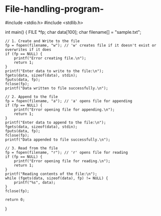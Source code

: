 # File-handling-program-
#include <stdio.h>
#include <stdlib.h>

int main() {
    FILE *fp;
    char data[100];
    char filename[] = "sample.txt";

    // 1. Create and Write to the file
    fp = fopen(filename, "w"); // 'w' creates file if it doesn't exist or overwrites if it does
    if (fp == NULL) {
        printf("Error creating file.\n");
        return 1;
    }
    printf("Enter data to write to the file:\n");
    fgets(data, sizeof(data), stdin);
    fputs(data, fp);
    fclose(fp);
    printf("Data written to file successfully.\n");

    // 2. Append to the file
    fp = fopen(filename, "a"); // 'a' opens file for appending
    if (fp == NULL) {
        printf("Error opening file for appending.\n");
        return 1;
    }
    printf("Enter data to append to the file:\n");
    fgets(data, sizeof(data), stdin);
    fputs(data, fp);
    fclose(fp);
    printf("Data appended to file successfully.\n");

    // 3. Read from the file
    fp = fopen(filename, "r"); // 'r' opens file for reading
    if (fp == NULL) {
        printf("Error opening file for reading.\n");
        return 1;
    }
    printf("Reading contents of the file:\n");
    while (fgets(data, sizeof(data), fp) != NULL) {
        printf("%s", data);
    }
    fclose(fp);

    return 0;
}
